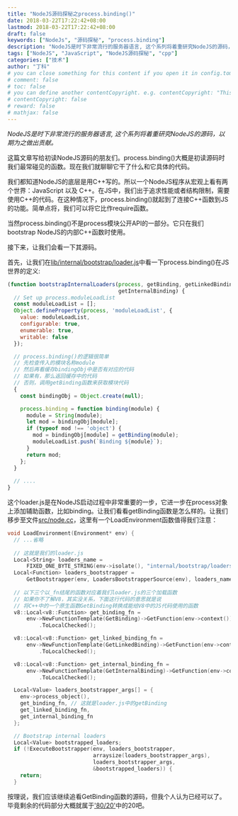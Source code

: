 ```yaml
---
title: "NodeJS源码探秘之process.binding()"
date: 2018-03-22T17:22:42+08:00
lastmod: 2018-03-22T17:22:42+08:00
draft: false
keywords: ["NodeJs", "源码探秘", "process.binding"]
description: "NodeJS是时下非常流行的服务器语言, 这个系列将着重研究NodeJS的源码，以期为之做出贡献。 这篇文章是要写给初读NodeJS源码的朋友们。process.binding()大概是初读源码时我们最常碰见的函数。现在我们就聊聊它干了什么和它具体的代码。"
tags: ["NodeJS", "JavaScript", "NodeJS源码探秘", "cpp"]
categories: ["技术"]
author: "丁科"
# you can close something for this content if you open it in config.toml.
# comment: false
# toc: false
# you can define another contentCopyright. e.g. contentCopyright: "This is an another copyright."
# contentCopyright: false
# reward: false
# mathjax: false
---
```


*NodeJS是时下非常流行的服务器语言, 这个系列将着重研究NodeJS的源码，以期为之做出贡献。*

这篇文章写给初读NodeJS源码的朋友们。process.binding()大概是初读源码时我们最常碰见的函数。现在我们就聊聊它干了什么和它具体的代码。

我们都知道NodeJS的底层是用C++写的。所以一个NodeJS程序从宏观上看有两个世界：JavaScript 以及 C++。在JS中，我们出于追求性能或者结构限制，需要使用C++的代码。在这种情况下，process.binding()就起到了连接C++函数到JS的功能。简单点将，我们可以将它比作require函数。

当然process.binding()不是process模块公开API的一部分。它只在我们bootstrap NodeJS的内部C++函数时使用。

接下来，让我们会看一下其源码。
<!--more-->

首先，让我们在[lib/internal/bootstrap/loader.js](https://github.com/nodejs/node/blob/master/lib/internal/bootstrap/loaders.js#L58)中看一下process.binding()在JS世界的定义:
```JavaScript
(function bootstrapInternalLoaders(process, getBinding, getLinkedBinding,
                                   getInternalBinding) {
  // Set up process.moduleLoadList
  const moduleLoadList = [];
  Object.defineProperty(process, 'moduleLoadList', {
    value: moduleLoadList,
    configurable: true,
    enumerable: true,
    writable: false
  });

  // process.binding()的逻辑很简单
  // 先检查传入的模块名称module
  // 然后再看缓存bindingObj中是否有对应的代码
  // 如果有，那么返回缓存中的代码
  // 否则，调用getBinding函数来获取模块代码
  {
    const bindingObj = Object.create(null);

    process.binding = function binding(module) {
      module = String(module);
      let mod = bindingObj[module];
      if (typeof mod !== 'object') {
        mod = bindingObj[module] = getBinding(module);
        moduleLoadList.push(`Binding ${module}`);
      }
      return mod;
    };
  }
  
  // ....
}
```
这个loader.js是在NodeJS启动过程中非常重要的一步，它进一步在process对象上添加辅助函数，比如binding。让我们看看getBinding函数是怎么样的。让我们移步至文件[src/node.cc](https://github.com/nodejs/node/blob/master/src/node.cc#L3356)，这里有一个LoadEnvironment函数值得我们注意：
```cpp
void LoadEnvironment(Environment* env) {
  // ...省略
  
  // 这就是我们的loader.js
  Local<String> loaders_name =
      FIXED_ONE_BYTE_STRING(env->isolate(), "internal/bootstrap/loaders.js");
  Local<Function> loaders_bootstrapper =
      GetBootstrapper(env, LoadersBootstrapperSource(env), loaders_name);
      
  // 以下三个以_fn结尾的函数对应着我们loader.js的三个加载函数
  // 如果你不了解V8，其实没关系，下面这行代码的意思就是说
  // 将C++中的一个原生函数GetBinding转换成能给V8中的JS代码使用的函数
  v8::Local<v8::Function> get_binding_fn =
      env->NewFunctionTemplate(GetBinding)->GetFunction(env->context())
          .ToLocalChecked();

  v8::Local<v8::Function> get_linked_binding_fn =
      env->NewFunctionTemplate(GetLinkedBinding)->GetFunction(env->context())
          .ToLocalChecked();

  v8::Local<v8::Function> get_internal_binding_fn =
      env->NewFunctionTemplate(GetInternalBinding)->GetFunction(env->context())
          .ToLocalChecked();

  Local<Value> loaders_bootstrapper_args[] = {
    env->process_object(),
    get_binding_fn, // 这就是loader.js中的getBinding
    get_linked_binding_fn,
    get_internal_binding_fn
  };

  // Bootstrap internal loaders
  Local<Value> bootstrapped_loaders;
  if (!ExecuteBootstrapper(env, loaders_bootstrapper,
                           arraysize(loaders_bootstrapper_args),
                           loaders_bootstrapper_args,
                           &bootstrapped_loaders)) {
    return;
  }
```
按理说，我们应该继续追看GetBinding函数的源码，但我个人认为已经可以了。毕竟剩余的代码部分大概就属于['80/20'](https://www.entrepreneur.com/article/229813)中的20吧。
